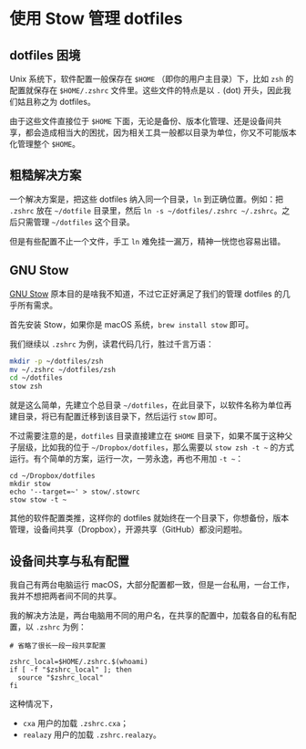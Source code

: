 # 使用 Stow 管理 dotfiles

## dotfiles 困境

Unix 系统下，软件配置一般保存在 `$HOME` （即你的用户主目录）下，比如 `zsh` 的配置就保存在 `$HOME/.zshrc` 文件里。这些文件的特点是以 `.` (dot) 开头，因此我们姑且称之为 dotfiles。

由于这些文件直接位于 `$HOME` 下面，无论是备份、版本化管理、还是设备间共享，都会造成相当大的困扰，因为相关工具一般都以目录为单位，你又不可能版本化管理整个 `$HOME`。

## 粗糙解决方案

一个解决方案是，把这些 dotfiles 纳入同一个目录，`ln` 到正确位置。例如：把 `.zshrc` 放在 `~/dotfile` 目录里，然后 `ln -s ~/dotfiles/.zshrc ~/.zshrc`。之后只需管理 `~/dotfiles` 这个目录。

但是有些配置不止一个文件，手工 `ln` 难免挂一漏万，精神一恍惚也容易出错。

## GNU Stow

[GNU Stow][0] 原本目的是啥我不知道，不过它正好满足了我们的管理 dotfiles 的几乎所有需求。

首先安装 Stow，如果你是 macOS 系统，`brew install stow` 即可。

我们继续以 `.zshrc` 为例，读君代码几行，胜过千言万语：

```sh
mkdir -p ~/dotfiles/zsh
mv ~/.zshrc ~/dotfiles/zsh
cd ~/dotfiles
stow zsh
```

就是这么简单，先建立个总目录 `~/dotfiles`，在此目录下，以软件名称为单位再建目录，将已有配置迁移到该目录下，然后运行 `stow` 即可。

不过需要注意的是，`dotfiles` 目录直接建立在 `$HOME` 目录下，如果不属于这种父子层级，比如我的位于 `~/Dropbox/dotfiles`，那么需要以 `stow zsh -t ~` 的方式运行。有个简单的方案，运行一次，一劳永逸，再也不用加 `-t ~`：

```
cd ~/Dropbox/dotfiles
mkdir stow
echo '--target=~' > stow/.stowrc
stow stow -t ~
```

其他的软件配置类推，这样你的 dotfiles 就始终在一个目录下，你想备份，版本管理，设备间共享（Dropbox），开源共享（GitHub）都没问题啦。

## 设备间共享与私有配置

我自己有两台电脑运行 macOS，大部分配置都一致，但是一台私用，一台工作，我并不想把两者间不同的共享。

我的解决方法是，两台电脑用不同的用户名，在共享的配置中，加载各自的私有配置，以 `.zshrc` 为例：

```
# 省略了很长一段一段共享配置

zshrc_local=$HOME/.zshrc.$(whoami)
if [ -f "$zshrc_local" ]; then
  source "$zshrc_local"
fi
```

这种情况下，

- `cxa` 用户的加载 `.zshrc.cxa`；
- `realazy` 用户的加载 `.zshrc.realazy`。

[0]: https://www.gnu.org/software/stow/
